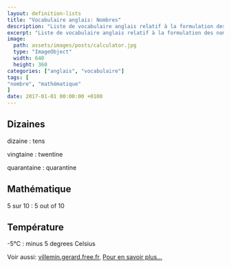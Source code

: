```yaml
---
layout: definition-lists
title: "Vocabulaire anglais: Nombres"
description: "Liste de vocabulaire anglais relatif à la formulation des nombres."
excerpt: "Liste de vocabulaire anglais relatif à la formulation des nombres."
image:
  path: assets/images/posts/calculator.jpg
  type: "ImageObject"
  width: 640
  height: 360
categories: ["anglais", "vocabulaire"]
tags: [
"nombre", "mathématique"
]
date: 2017-01-01 00:00:00 +0100
---
```


## Dizaines

dizaine
: tens

vingtaine
: twentine

quarantaine
: quarantine


## Mathématique

5 sur 10
: 5 out of 10


## Température

-5°C
: minus 5 degrees Celsius


Voir aussi: [villemin.gerard.free.fr](http://villemin.gerard.free.fr/Langue/AnglExp1.htm), [Pour en savoir plus...](http://www.expressio.fr/expressions_idiomatiques_en_anglais.php)
